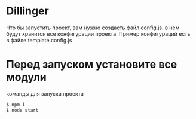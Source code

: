 # Dillinger
Что бы запустить проект, вам нужно создасть файл config.js. в нем будут хранится все конфигурации проекта. Пример конфигураций есть в файле template.config.js

# Перед запуском установите все модули

команды для запуска проекта

```sh
$ npm i
$ node start
```
